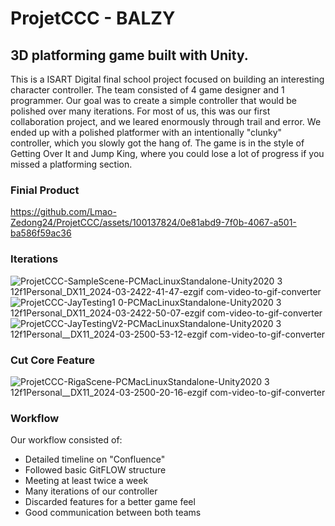# ProjetCCC - BALZY

## 3D platforming game built with Unity. 

This is a ISART Digital final school project focused on building an interesting character controller. The team consisted of 4 game designer and 1 programmer. 
Our goal was to create a simple controller that would be polished over many iterations. For most of us, this was our first collaboration project, and we leared enormously through trail and error.
We ended up with a polished platformer with an intentionally "clunky" controller, which you slowly got the hang of.
The game is in the style of Getting Over It and Jump King, where you could lose a lot of progress if you missed a platforming section. 


<!-- https://github.com/Lmao-Zedong24/ProjetCCC/assets/ -->
### Finial Product
https://github.com/Lmao-Zedong24/ProjetCCC/assets/100137824/0e81abd9-7f0b-4067-a501-ba586f59ac36

### Iterations 
![ProjetCCC-SampleScene-PCMacLinuxStandalone-Unity2020 3 12f1Personal_DX11_2024-03-2422-41-47-ezgif com-video-to-gif-converter](https://github.com/Lmao-Zedong24/ProjetCCC/assets/100137824/67b18900-088a-4273-a76d-7fa7a138b7b3)
![ProjetCCC-JayTesting1 0-PCMacLinuxStandalone-Unity2020 3 12f1Personal_DX11_2024-03-2422-50-07-ezgif com-video-to-gif-converter](https://github.com/Lmao-Zedong24/ProjetCCC/assets/100137824/5b050f63-1285-4f8b-beb6-b74dca0edf3c)
![ProjetCCC-JayTestingV2-PCMacLinuxStandalone-Unity2020 3 12f1Personal__DX11_2024-03-2500-53-12-ezgif com-video-to-gif-converter](https://github.com/Lmao-Zedong24/ProjetCCC/assets/100137824/4f94681f-3930-4295-8aa6-040dee75f2b0)

### Cut Core Feature
![ProjetCCC-RigaScene-PCMacLinuxStandalone-Unity2020 3 12f1Personal__DX11_2024-03-2500-20-16-ezgif com-video-to-gif-converter](https://github.com/Lmao-Zedong24/ProjetCCC/assets/100137824/266a84f0-4a25-4d92-b485-f9a16675836d)


### Workflow
Our workflow consisted of:
* Detailed timeline on "Confluence"
* Followed basic GitFLOW structure
* Meeting at least twice a week
* Many iterations of our controller
* Discarded features for a better game feel
* Good communication between both teams

